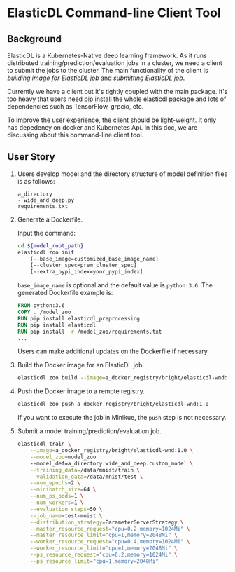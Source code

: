 # ElasticDL Command-line Client Tool

## Background

ElasticDL is a Kubernetes-Native deep learning framework. As it runs
distributed training/prediction/evaluation jobs in a cluster, we need a client
to submit the jobs to the cluster. The main functionality of the client is
*building image for ElasticDL job* and *submitting ElasticDL job*.

Currently we have a client but it's tightly coupled with the main package. It's
too heavy that users need pip install the whole elasticdl package and lots of
dependencies such as TensorFlow, grpcio, etc.

To improve the user experience, the client should be light-weight. It only has
depedency on docker and Kubernetes Api. In this doc, we are discussing about
this command-line client tool.

## User Story

1. Users develop model and the directory structure of model definition files
   is as follows:

    ```TEXT
    a_directory
    - wide_and_deep.py
    requirements.txt
    ```

1. Generate a Dockerfile.  

    Input the command:

    ```bash
    cd ${model_root_path}
    elasticdl zoo init
        [--base_image=customized_base_image_name]
        [--cluster_spec=prem_cluster_spec]
        [--extra_pypi_index=your_pypi_index]
    ```

    `base_image_name` is optional and the default value is `python:3.6`.
    The generated Dockerfile example is:

    ```Dockerfile
    FROM python:3.6
    COPY . /model_zoo
    RUN pip install elasticdl_preprocessing
    RUN pip install elasticdl
    RUN pip install -r /model_zoo/requirements.txt
    ...
    ```

    Users can make additional updates on the Dockerfile if necessary.

1. Build the Docker image for an ElasticDL job.

    ```bash
    elasticdl zoo build --image=a_docker_registry/bright/elasticdl-wnd:1.0 .
    ```

1. Push the Docker image to a remote registry.

    ```bash
    elasticdl zoo push a_docker_registry/bright/elasticdl-wnd:1.0
    ```

    If you want to execute the job in Minikue, the `push` step
    is not necessary.

1. Submit a model training/prediction/evaluation job.

    ```bash
    elasticdl train \
        --image=a_docker_registry/bright/elasticdl-wnd:1.0 \
        --model_zoo=model_zoo
        --model_def=a_directory.wide_and_deep.custom_model \
        --training_data=/data/mnist/train \
        --validation_data=/data/mnist/test \
        --num_epochs=2 \
        --minibatch_size=64 \
        --num_ps_pods=1 \
        --num_workers=1 \
        --evaluation_steps=50 \
        --job_name=test-mnist \
        --distribution_strategy=ParameterServerStrategy \
        --master_resource_request="cpu=0.2,memory=1024Mi" \
        --master_resource_limit="cpu=1,memory=2048Mi" \
        --worker_resource_request="cpu=0.4,memory=1024Mi" \
        --worker_resource_limit="cpu=1,memory=2048Mi" \
        --ps_resource_request="cpu=0.2,memory=1024Mi" \
        --ps_resource_limit="cpu=1,memory=2048Mi"
    ```
